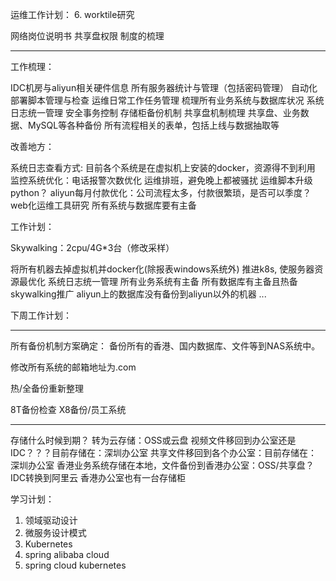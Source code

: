 运维工作计划：
6. worktile研究

网络岗位说明书
共享盘权限
制度的梳理

--------------------------------------------------
工作梳理：

IDC机房与aliyun相关硬件信息
所有服务器统计与管理（包括密码管理）
自动化部署脚本管理与检查
运维日常工作任务管理
梳理所有业务系统与数据库状况
系统日志统一管理
安全事务控制
存储柜备份机制
共享盘机制梳理
共享盘、业务数据、MySQL等各种备份
所有流程相关的表单，包括上线与数据抽取等

改善地方：

系统日志查看方式:
目前各个系统是在虚拟机上安装的docker，资源得不到利用
监控系统优化：电话报警次数优化
运维排班，避免晚上都被骚扰
运维脚本升级python？
aliyun每月付款优化：公司流程太多，付款很繁琐，是否可以季度？
web化运维工具研究
所有系统与数据库要有主备

工作计划：

Skywalking：2cpu/4G*3台（修改采样）

将所有机器去掉虚拟机并docker化(除报表windows系统外)
推进k8s, 使服务器资源最优化
系统日志统一管理
所有业务系统有主备
所有数据库有主备且热备
skywalking推广
aliyun上的数据库没有备份到aliyun以外的机器
...


下周工作计划：

---------------------------------------------------
所有备份机制方案确定：
备份所有的香港、国内数据库、文件等到NAS系统中。

修改所有系统的邮箱地址为.com

热/全备份重新整理

8T备份检查
X8备份/员工系统

-------------------------------------------------------
存储什么时候到期？
转为云存储：OSS或云盘
视频文件移回到办公室还是IDC？？？目前存储在：深圳办公室
共享文件移回到各个办公室：目前存储在：深圳办公室
香港业务系统存储在本地，文件备份到香港办公室：OSS/共享盘？
IDC转换到阿里云
香港办公室也有一台存储柜

学习计划：
1. 领域驱动设计
2. 微服务设计模式
3. Kubernetes
4. spring alibaba cloud
5. spring cloud kubernetes